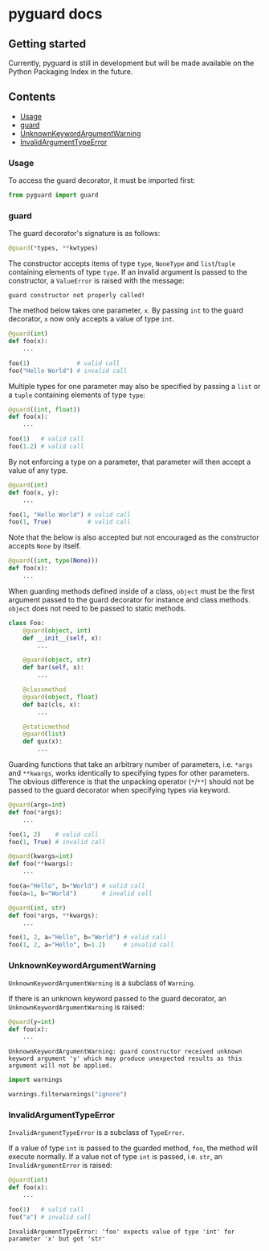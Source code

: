 # pyguard docs

## Getting started
Currently, pyguard is still in development but will be made available on the Python Packaging Index in the future.

## Contents
- [Usage](https://github.com/greysonDEV/pyguard/blob/main/DOCUMENTATION.md#usage)
- [guard](https://github.com/greysonDEV/pyguard/blob/main/DOCUMENTATION.md#guard)
- [UnknownKeywordArgumentWarning](https://github.com/greysonDEV/pyguard/blob/main/DOCUMENTATION.md#unknownkeywordargumentwarning)
- [InvalidArgumentTypeError](https://github.com/greysonDEV/pyguard/blob/main/DOCUMENTATION.md#invalidargumenttypeerror)

### Usage

To access the guard decorator, it must be imported first:
```python
from pyguard import guard
```

### guard

The guard decorator's signature is as follows:
```python
@guard(*types, **kwtypes)
```
The constructor accepts items of type `type`, `NoneType` and `list`/`tuple` containing elements of type `type`. If an invalid argument is passed to the constructor, a `ValueError` is raised with the message:
```
guard constructor not properly called!
```
The method below takes one parameter, `x`. By passing `int` to the guard decorator, `x` now only accepts a value of type `int`.
```python
@guard(int)
def foo(x):
    ...

foo(1)             # valid call
foo("Hello World") # invalid call
```
Multiple types for one parameter may also be specified by passing a `list` or a `tuple` containing elements of type `type`:
```python
@guard((int, float))
def foo(x):
    ...

foo(1)   # valid call
foo(1.2) # valid call
```
By not enforcing a type on a parameter, that parameter will then accept a value of any type.
```python
@guard(int)
def foo(x, y):
    ...

foo(1, "Hello World") # valid call
foo(1, True)          # valid call
```
Note that the below is also accepted but not encouraged as the constructor accepts `None` by itself.
```python
@guard((int, type(None)))
def foo(x):
    ...
```
When guarding methods defined inside of a class, `object` must be the first argument passed to the guard decorator for instance and class methods. `object` does not need to be passed to static methods.
```python
class Foo:
    @guard(object, int)
    def __init__(self, x):
        ...

    @guard(object, str)
    def bar(self, x):
        ...

    @classmethod
    @guard(object, float)
    def baz(cls, x):
        ...

    @staticmethod
    @guard(list)
    def qux(x):
        ...
```
Guarding functions that take an arbitrary number of parameters, i.e. `*args` and `**kwargs`, works identically to specifying types for other parameters. The obvious difference is that the unpacking operator (`*`/`**`) should not be passed to the guard decorator when specifying types via keyword.
```python
@guard(args=int)
def foo(*args):
    ...

foo(1, 2)    # valid call
foo(1, True) # invalid call

@guard(kwargs=int)
def foo(**kwargs):
    ...

foo(a="Hello", b="World") # valid call
foo(a=1, b="World")       # invalid call

@guard(int, str)
def foo(*args, **kwargs):
    ...

foo(1, 2, a="Hello", b="World") # valid call
foo(1, 2, a="Hello", b=1.2)     # invalid call
```

### UnknownKeywordArgumentWarning

`UnknownKeywordArgumentWarning` is a subclass of `Warning`.

If there is an unknown keyword passed to the guard decorator, an `UnknownKeywordArgumentWarning` is raised:
```python
@guard(y=int)
def foo(x):
    ...
```
```
UnknownKeywordArgumentWarning: guard constructor received unknown keyword argument 'y' which may produce unexpected results as this argument will not be applied.
```

```python
import warnings

warnings.filterwarnings("ignore")
```

### InvalidArgumentTypeError

`InvalidArgumentTypeError` is a subclass of `TypeError`.

If a value of type `int` is passed to the guarded method, `foo`, the method will execute normally. If a value not of type `int` is passed, i.e. `str`, an `InvalidArgumentError` is raised:
```python
@guard(int)
def foo(x):
    ...

foo(1)   # valid call
foo("a") # invalid call
```
```
InvalidArgumentTypeError: 'foo' expects value of type 'int' for parameter 'x' but got 'str'
```